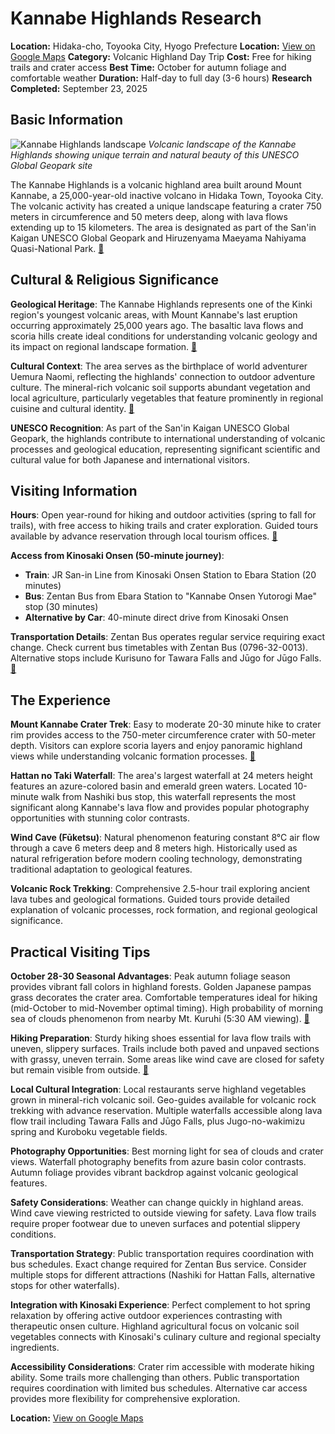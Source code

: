 # Kannabe Highlands Research

**Location:** Hidaka-cho, Toyooka City, Hyogo Prefecture
**Location:** [View on Google Maps](https://maps.google.com/maps?q=42.47900130000001,142.0743528)
**Category:** Volcanic Highland Day Trip
**Cost:** Free for hiking trails and crater access
**Best Time:** October for autumn foliage and comfortable weather
**Duration:** Half-day to full day (3-6 hours)
**Research Completed:** September 23, 2025

## Basic Information

![Kannabe Highlands landscape](https://discovertajima.com/upimg/f40531d97a197eebe5b15441e30b36fe/720x720.jpg)
*Volcanic landscape of the Kannabe Highlands showing unique terrain and natural beauty of this UNESCO Global Geopark site*

The Kannabe Highlands is a volcanic highland area built around Mount Kannabe, a 25,000-year-old inactive volcano in Hidaka Town, Toyooka City. The volcanic activity has created a unique landscape featuring a crater 750 meters in circumference and 50 meters deep, along with lava flows extending up to 15 kilometers. The area is designated as part of the San'in Kaigan UNESCO Global Geopark and Hiruzenyama Maeyama Nahiyama Quasi-National Park. [🔗](https://discovertajima.com/nature/kannabe/)

## Cultural & Religious Significance

**Geological Heritage**: The Kannabe Highlands represents one of the Kinki region's youngest volcanic areas, with Mount Kannabe's last eruption occurring approximately 25,000 years ago. The basaltic lava flows and scoria hills create ideal conditions for understanding volcanic geology and its impact on regional landscape formation. [🔗](https://sanin-geo.jp/english/gallery/kannabe-volcano/)

**Cultural Context**: The area serves as the birthplace of world adventurer Uemura Naomi, reflecting the highlands' connection to outdoor adventure culture. The mineral-rich volcanic soil supports abundant vegetation and local agriculture, particularly vegetables that feature prominently in regional cuisine and cultural identity. [🔗](https://visitjapan-vegetarian.com/kannabe-kogen-the-crater-and-other-astonishing-landscapes/)

**UNESCO Recognition**: As part of the San'in Kaigan UNESCO Global Geopark, the highlands contribute to international understanding of volcanic processes and geological education, representing significant scientific and cultural value for both Japanese and international visitors.

## Visiting Information

**Hours**: Open year-round for hiking and outdoor activities (spring to fall for trails), with free access to hiking trails and crater exploration. Guided tours available by advance reservation through local tourism offices. [🔗](https://discovertajima.com/nature/kannabe/)

**Access from Kinosaki Onsen (50-minute journey)**:
- **Train**: JR San-in Line from Kinosaki Onsen Station to Ebara Station (20 minutes)
- **Bus**: Zentan Bus from Ebara Station to "Kannabe Onsen Yutorogi Mae" stop (30 minutes)
- **Alternative by Car**: 40-minute direct drive from Kinosaki Onsen

**Transportation Details**: Zentan Bus operates regular service requiring exact change. Check current bus timetables with Zentan Bus (0796-32-0013). Alternative stops include Kurisuno for Tawara Falls and Jūgo for Jūgo Falls. [🔗](https://hidaka.kannabe.info/en/access/)

## The Experience

**Mount Kannabe Crater Trek**: Easy to moderate 20-30 minute hike to crater rim provides access to the 750-meter circumference crater with 50-meter depth. Visitors can explore scoria layers and enjoy panoramic highland views while understanding volcanic formation processes. [🔗](https://discovertajima.com/things_to_do/hiking_cycling/kannabe-lava-crater/)

**Hattan no Taki Waterfall**: The area's largest waterfall at 24 meters height features an azure-colored basin and emerald green waters. Located 10-minute walk from Nashiki bus stop, this waterfall represents the most significant along Kannabe's lava flow and provides popular photography opportunities with stunning color contrasts.

**Wind Cave (Fūketsu)**: Natural phenomenon featuring constant 8°C air flow through a cave 6 meters deep and 8 meters high. Historically used as natural refrigeration before modern cooling technology, demonstrating traditional adaptation to geological features.

**Volcanic Rock Trekking**: Comprehensive 2.5-hour trail exploring ancient lava tubes and geological formations. Guided tours provide detailed explanation of volcanic processes, rock formation, and regional geological significance.

## Practical Visiting Tips

**October 28-30 Seasonal Advantages**: Peak autumn foliage season provides vibrant fall colors in highland forests. Golden Japanese pampas grass decorates the crater area. Comfortable temperatures ideal for hiking (mid-October to mid-November optimal timing). High probability of morning sea of clouds phenomenon from nearby Mt. Kuruhi (5:30 AM viewing). [🔗](https://visitkinosaki.com/plan/visitor-info/seasons/)

**Hiking Preparation**: Sturdy hiking shoes essential for lava flow trails with uneven, slippery surfaces. Trails include both paved and unpaved sections with grassy, uneven terrain. Some areas like wind cave are closed for safety but remain visible from outside. [🔗](https://visitjapan-vegetarian.com/kannabe-kogen-the-crater-and-other-astonishing-landscapes/)

**Local Cultural Integration**: Local restaurants serve highland vegetables grown in mineral-rich volcanic soil. Geo-guides available for volcanic rock trekking with advance reservation. Multiple waterfalls accessible along lava flow trail including Tawara Falls and Jūgo Falls, plus Jugo-no-wakimizu spring and Kuroboku vegetable fields.

**Photography Opportunities**: Best morning light for sea of clouds and crater views. Waterfall photography benefits from azure basin color contrasts. Autumn foliage provides vibrant backdrop against volcanic geological features.

**Safety Considerations**: Weather can change quickly in highland areas. Wind cave viewing restricted to outside viewing for safety. Lava flow trails require proper footwear due to uneven surfaces and potential slippery conditions.

**Transportation Strategy**: Public transportation requires coordination with bus schedules. Exact change required for Zentan Bus service. Consider multiple stops for different attractions (Nashiki for Hattan Falls, alternative stops for other waterfalls).

**Integration with Kinosaki Experience**: Perfect complement to hot spring relaxation by offering active outdoor experiences contrasting with therapeutic onsen culture. Highland agricultural focus on volcanic soil vegetables connects with Kinosaki's culinary culture and regional specialty ingredients.

**Accessibility Considerations**: Crater rim accessible with moderate hiking ability. Some trails more challenging than others. Public transportation requires coordination with limited bus schedules. Alternative car access provides more flexibility for comprehensive exploration.

**Location:** [View on Google Maps](https://maps.google.com/?q=35.5,134.7)
